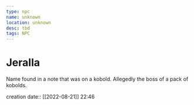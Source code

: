 ```yaml
---
type: npc
name: unknown
location: unknown
desc: tbd
tags: NPC
---
```


# Jeralla 
Name found in a note that was on a kobold. 
Allegedly the boss of a pack of kobolds.

creation date:: [[2022-08-21]] 22:46